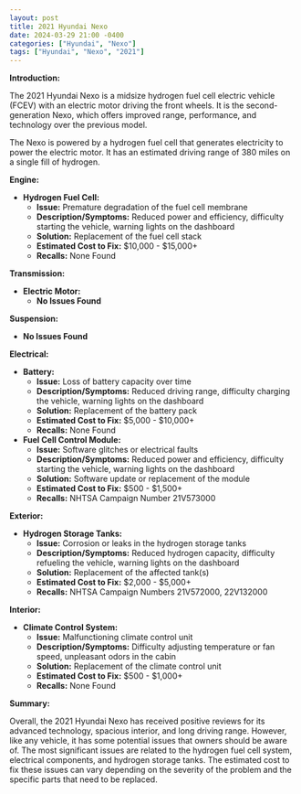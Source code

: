 ```yaml
---
layout: post
title: 2021 Hyundai Nexo
date: 2024-03-29 21:00 -0400
categories: ["Hyundai", "Nexo"]
tags: ["Hyundai", "Nexo", "2021"]
---
```

**Introduction:**

The 2021 Hyundai Nexo is a midsize hydrogen fuel cell electric vehicle (FCEV) with an electric motor driving the front wheels. It is the second-generation Nexo, which offers improved range, performance, and technology over the previous model.

The Nexo is powered by a hydrogen fuel cell that generates electricity to power the electric motor. It has an estimated driving range of 380 miles on a single fill of hydrogen.

**Engine:**

* **Hydrogen Fuel Cell:**
    * **Issue:** Premature degradation of the fuel cell membrane
    * **Description/Symptoms:** Reduced power and efficiency, difficulty starting the vehicle, warning lights on the dashboard
    * **Solution:** Replacement of the fuel cell stack
    * **Estimated Cost to Fix:** $10,000 - $15,000+
    * **Recalls:** None Found

**Transmission:**

* **Electric Motor:**
    * **No Issues Found**

**Suspension:**

* **No Issues Found**

**Electrical:**

* **Battery:**
    * **Issue:** Loss of battery capacity over time
    * **Description/Symptoms:** Reduced driving range, difficulty charging the vehicle, warning lights on the dashboard
    * **Solution:** Replacement of the battery pack
    * **Estimated Cost to Fix:** $5,000 - $10,000+
    * **Recalls:** None Found
* **Fuel Cell Control Module:**
    * **Issue:** Software glitches or electrical faults
    * **Description/Symptoms:** Reduced power and efficiency, difficulty starting the vehicle, warning lights on the dashboard
    * **Solution:** Software update or replacement of the module
    * **Estimated Cost to Fix:** $500 - $1,500+
    * **Recalls:** NHTSA Campaign Number 21V573000

**Exterior:**

* **Hydrogen Storage Tanks:**
    * **Issue:** Corrosion or leaks in the hydrogen storage tanks
    * **Description/Symptoms:** Reduced hydrogen capacity, difficulty refueling the vehicle, warning lights on the dashboard
    * **Solution:** Replacement of the affected tank(s)
    * **Estimated Cost to Fix:** $2,000 - $5,000+
    * **Recalls:** NHTSA Campaign Numbers 21V572000, 22V132000

**Interior:**

* **Climate Control System:**
    * **Issue:** Malfunctioning climate control unit
    * **Description/Symptoms:** Difficulty adjusting temperature or fan speed, unpleasant odors in the cabin
    * **Solution:** Replacement of the climate control unit
    * **Estimated Cost to Fix:** $500 - $1,000+
    * **Recalls:** None Found

**Summary:**

Overall, the 2021 Hyundai Nexo has received positive reviews for its advanced technology, spacious interior, and long driving range. However, like any vehicle, it has some potential issues that owners should be aware of. The most significant issues are related to the hydrogen fuel cell system, electrical components, and hydrogen storage tanks. The estimated cost to fix these issues can vary depending on the severity of the problem and the specific parts that need to be replaced.
